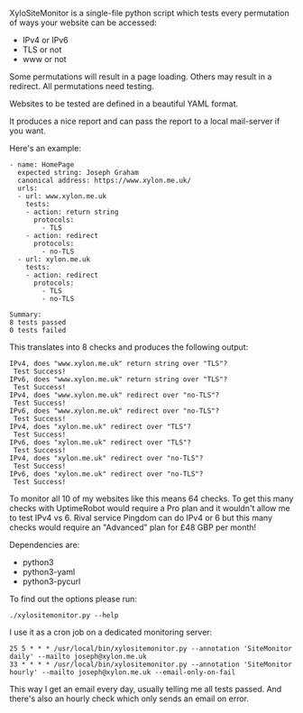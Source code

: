 XyloSiteMonitor is a single-file python script which tests every
permutation of ways your website can be accessed:
- IPv4 or IPv6 
- TLS or not
- www or not 

Some permutations will result in a page loading. Others may result in
a redirect. All permutations need testing.

Websites to be tested are defined in a beautiful YAML format.

It produces a nice report and can pass the report to a local
mail-server if you want.

Here's an example: 

```
- name: HomePage
  expected string: Joseph Graham
  canonical address: https://www.xylon.me.uk/
  urls:
  - url: www.xylon.me.uk
    tests:
    - action: return string
      protocols:
        - TLS
    - action: redirect
      protocols:
        - no-TLS
  - url: xylon.me.uk
    tests:
    - action: redirect
      protocols:
        - TLS
        - no-TLS

Summary:
8 tests passed
0 tests failed
```

This translates into 8 checks and produces the following output: 
```
IPv4, does "www.xylon.me.uk" return string over "TLS"?
 Test Success!
IPv6, does "www.xylon.me.uk" return string over "TLS"?
 Test Success!
IPv4, does "www.xylon.me.uk" redirect over "no-TLS"?
 Test Success!
IPv6, does "www.xylon.me.uk" redirect over "no-TLS"?
 Test Success!
IPv4, does "xylon.me.uk" redirect over "TLS"?
 Test Success!
IPv6, does "xylon.me.uk" redirect over "TLS"?
 Test Success!
IPv4, does "xylon.me.uk" redirect over "no-TLS"?
 Test Success!
IPv6, does "xylon.me.uk" redirect over "no-TLS"?
 Test Success!
```

To monitor all 10 of my websites like this means 64 checks. To get
this many checks with UptimeRobot would require a Pro plan and it
wouldn't allow me to test IPv4 vs 6. Rival service Pingdom can do IPv4
or 6 but this many checks would require an "Advanced" plan for £48 GBP
per month!

Dependencies are:
- python3
- python3-yaml
- python3-pycurl

To find out the options please run:

```
./xylositemonitor.py --help
```

I use it as a cron job on a dedicated monitoring server: 
```
25 5 * * * /usr/local/bin/xylositemonitor.py --annotation 'SiteMonitor daily' --mailto joseph@xylon.me.uk
33 * * * * /usr/local/bin/xylositemonitor.py --annotation 'SiteMonitor hourly' --mailto joseph@xylon.me.uk --email-only-on-fail
```

This way I get an email every day, usually telling me all tests
passed. And there's also an hourly check which only sends an email on
error.
